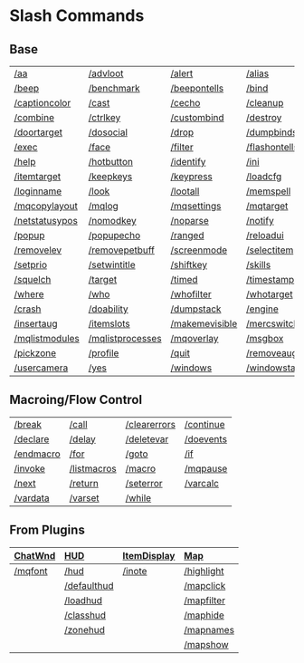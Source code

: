 # Slash Commands
## Base

|   |   |   |   |   |   |
| :--- | :--- | :--- | :--- | :--- | :--- |
| [/aa](aa)                       | [/advloot](advloot)             | [/alert](alert)                 | [/alias](alias)                 | [/altkey](altkey)               | [/banklist](banklist)           |
| [/beep](beep)                   | [/benchmark](benchmark)          | [/beepontells](beepontells)     | [/bind](bind)                   | [/buyitem](buyitem)             | [/caption](caption)             |
| [/captioncolor](captioncolor)   | [/cast](cast)                   | [/cecho](cecho)                 | [/cleanup](cleanup)             | [/char](char)           | [/click](click)                 |
| [/combine](combine)             | [/ctrlkey](ctrlkey)             | [/custombind](/plugins/core-plugins/custombinds/custombind/)       | [/destroy](destroy)             | [/docommand](docommand)         | [/doors](doors)                 |
| [/doortarget](doortarget)       | [/dosocial](dosocial)           | [/drop](drop)                   | [/dumpbinds](dumpbinds)         | [/echo](echo)                   | [/eqtarget](eqtarget)           |
| [/exec](exec)                   | [/face](face)                   | [/filter](filter)               | [/flashontells](flashontells)   | [/foreground](foreground)       | [/framelimiter](framelimiter)   |
| [/help](help)                   | [/hotbutton](hotbutton)         | [/identify](identify)           | [/ini](ini)                     | [/itemnotify](itemnotify)       | [/items](items)                 |
| [/itemtarget](itemtarget)       | [/keepkeys](keepkeys)           | [/keypress](keypress)           | [/loadcfg](loadcfg)             | [/loadspells](loadspells)       | [/location](location)           |
| [/loginname](loginname)         | [/look](look)                   | [/lootall](lootall)             | [/memspell](memspell)           | [/mouseto](mouseto)             | [/multiline](multiline)         |
| [/mqcopylayout](mqcopylayout)   | [/mqlog](mqlog)                 | [/mqsettings](mqsettings)       | [/mqtarget](mqtarget)           | [/multiline](multiline)         | [/netstatusxpos](netstatusxpos) |
| [/netstatusypos](netstatusypos) | [/nomodkey](nomodkey)           | [/noparse](noparse)             | [/notify](notify)               | [/plugin](plugin)               | [/popcustom](popcustom)         |
| [/popup](popup)                 | [/popupecho](popupecho)         | [/ranged](ranged)               | [/reloadui](reloadui)           | [/removeaura](removeaura)       | [/removebuff](removebuff)       |
| [/removelev](removelev)         | [/removepetbuff](removepetbuff) | [/screenmode](screenmode)       | [/selectitem](selectitem)       | [/sellitem](sellitem)           | [/setautorun](setautorun)       |
| [/setprio](setprio)             | [/setwintitle](setwintitle)     | [/shiftkey](shiftkey)           | [/skills](skills)               | [/spellslotinfo](spellslotinfo) | [/spew](spew)                   |
| [/squelch](squelch)             | [/target](target)               | [/timed](timed)                 | [/timestamp](timestamp)         | [/unload](unload)               | [/useitem](useitem)             |
| [/where](where)                 | [/who](who)                     | [/whofilter](whofilter)         | [/whotarget](whotarget)         | [/cachedbuffs](cachedbuffs)     | [/convertitem](convertitem)     |
| [/crash](crash)                 | [/doability](doability)         | [/dumpstack](dumpstack)         | [/engine](engine)               | [/executelink](executelink)     | [/getwintitle](getwintitle)     |
| [/insertaug](insertaug)         | [/itemslots](itemslots)         | [/makemevisible](makemevisible) | [/mercswitch](mercswitch)       | [/mqanon](mqanon)               | [/mqconsole](mqconsole)         |
| [/mqlistmodules](mqlistmodules) | [/mqlistprocesses](mqlistprocesses) | [/mqoverlay](mqoverlay)       | [/msgbox](msgbox)               | [/no](no)                       | [/pet](pet)                     |
| [/pickzone](pickzone)           | [/profile](profile)             | [/quit](quit)                   | [/removeaug](removeaug)         | [/taskquit](taskquit)           | [/tloc](tloc)                   |
| [/usercamera](usercamera)       | [/yes](yes)                     | [/windows](windows)             | [/windowstate](windowstate)     |

## Macroing/Flow Control

|   |   |   |   |
| :--- | :--- | :--- | :--- |
| [/break](break)             | [/call](call)               | [/clearerrors](clearerrors) | [/continue](continue)       |
| [/declare](declare)         | [/delay](delay)             | [/deletevar](deletevar)     | [/doevents](doevents)       |
| [/endmacro](endmacro)       | [/for](for)                 | [/goto](goto)               | [/if](if)                   |
| [/invoke](invoke)           | [/listmacros](listmacros)   | [/macro](macro)             | [/mqpause](mqpause)         |
| [/next](next)               | [/return](return)           | [/seterror](seterror)       | [/varcalc](varcalc)         |
| [/vardata](vardata)         | [/varset](varset)           | [/while](while)             |

## From Plugins
| [ChatWnd](/plugins/core-plugins/chatwnd/)       | [HUD](/plugins/core-plugins/hud/)                | [ItemDisplay](/plugins/core-plugins/itemdisplay/) | [Map](/plugins/core-plugins/map/)           |
| :--- | :--- | :--- | :--- |
| [/mqfont](/plugins/core-plugins/chatwnd/mqfont)   | [/hud](/plugins/core-plugins/hud/hud)               | [/inote](/plugins/core-plugins/itemdisplay/inote)    | [/highlight](/plugins/core-plugins/map/highlight) |
|                                                       | [/defaulthud](/plugins/core-plugins/hud/defaulthud) |                                                         | [/mapclick](/plugins/core-plugins/map/mapclick)   |
|                                                       | [/loadhud](/plugins/core-plugins/hud/loadhud)       |                                                         | [/mapfilter](/plugins/core-plugins/map/mapfilter) |
|                                                       | [/classhud](/plugins/core-plugins/hud/classhud)     |                                                         | [/maphide](/plugins/core-plugins/map/maphide)     |
|                                                       | [/zonehud](/plugins/core-plugins/hud/zonehud)       |                                                         | [/mapnames](/plugins/core-plugins/map/mapnames)   |
|                                                       |                                                        |                                                         | [/mapshow](/plugins/core-plugins/map/mapshow)     |
